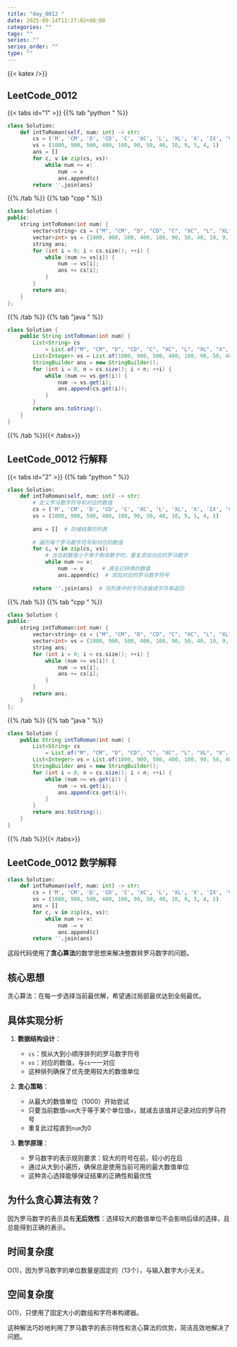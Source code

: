 ```yaml
---
title: "day_0012 "
date: 2025-09-14T11:27:02+08:00
categories: ""
tags: ""
series: ""
series_order: ""
type: ""
---
```


{{< katex />}}


## LeetCode_0012 

{{< tabs id="1" >}}
{{% tab "python " %}}

```python 
class Solution:
    def intToRoman(self, num: int) -> str:
        cs = ('M', 'CM', 'D', 'CD', 'C', 'XC', 'L', 'XL', 'X', 'IX', 'V', 'IV', 'I')
        vs = (1000, 900, 500, 400, 100, 90, 50, 40, 10, 9, 5, 4, 1)
        ans = []
        for c, v in zip(cs, vs):
            while num >= v:
                num -= v
                ans.append(c)
        return ''.join(ans) 
```

{{% /tab %}}
{{% tab "cpp " %}}

```cpp 
class Solution {
public:
    string intToRoman(int num) {
        vector<string> cs = {"M", "CM", "D", "CD", "C", "XC", "L", "XL", "X", "IX", "V", "IV", "I"};
        vector<int> vs = {1000, 900, 500, 400, 100, 90, 50, 40, 10, 9, 5, 4, 1};
        string ans;
        for (int i = 0; i < cs.size(); ++i) {
            while (num >= vs[i]) {
                num -= vs[i];
                ans += cs[i];
            }
        }
        return ans;
    }
}; 
```

{{% /tab %}}
{{% tab "java " %}}

```java 
class Solution {
    public String intToRoman(int num) {
        List<String> cs
            = List.of("M", "CM", "D", "CD", "C", "XC", "L", "XL", "X", "IX", "V", "IV", "I");
        List<Integer> vs = List.of(1000, 900, 500, 400, 100, 90, 50, 40, 10, 9, 5, 4, 1);
        StringBuilder ans = new StringBuilder();
        for (int i = 0, n = cs.size(); i < n; ++i) {
            while (num >= vs.get(i)) {
                num -= vs.get(i);
                ans.append(cs.get(i));
            }
        }
        return ans.toString();
    }
} 
```

{{% /tab %}}{{< /tabs>}}

## LeetCode_0012  行解释

{{< tabs id="2" >}}
{{% tab "python " %}}

```python
class Solution:
    def intToRoman(self, num: int) -> str:
        # 定义罗马数字符号和对应的数值
        cs = ('M', 'CM', 'D', 'CD', 'C', 'XC', 'L', 'XL', 'X', 'IX', 'V', 'IV', 'I')
        vs = (1000, 900, 500, 400, 100, 90, 50, 40, 10, 9, 5, 4, 1)
        
        ans = []  # 存储结果的列表
        
        # 遍历每个罗马数字符号和对应的数值
        for c, v in zip(cs, vs):
            # 当当前数值小于等于剩余数字时，重复添加对应的罗马数字
            while num >= v:
                num -= v      # 减去已转换的数值
                ans.append(c)  # 添加对应的罗马数字符号
        
        return ''.join(ans)  # 将列表中的字符连接成字符串返回
```

{{% /tab %}}
{{% tab "cpp " %}}

```cpp 
class Solution {
public:
    string intToRoman(int num) {
        vector<string> cs = {"M", "CM", "D", "CD", "C", "XC", "L", "XL", "X", "IX", "V", "IV", "I"};
        vector<int> vs = {1000, 900, 500, 400, 100, 90, 50, 40, 10, 9, 5, 4, 1};
        string ans;
        for (int i = 0; i < cs.size(); ++i) {
            while (num >= vs[i]) {
                num -= vs[i];
                ans += cs[i];
            }
        }
        return ans;
    }
}; 
```

{{% /tab %}}
{{% tab "java " %}}

```java 
class Solution {
    public String intToRoman(int num) {
        List<String> cs
            = List.of("M", "CM", "D", "CD", "C", "XC", "L", "XL", "X", "IX", "V", "IV", "I");
        List<Integer> vs = List.of(1000, 900, 500, 400, 100, 90, 50, 40, 10, 9, 5, 4, 1);
        StringBuilder ans = new StringBuilder();
        for (int i = 0, n = cs.size(); i < n; ++i) {
            while (num >= vs.get(i)) {
                num -= vs.get(i);
                ans.append(cs.get(i));
            }
        }
        return ans.toString();
    }
} 
```

{{% /tab %}}{{< /tabs>}}

## LeetCode_0012  数学解释

```python 
class Solution:
    def intToRoman(self, num: int) -> str:
        cs = ('M', 'CM', 'D', 'CD', 'C', 'XC', 'L', 'XL', 'X', 'IX', 'V', 'IV', 'I')
        vs = (1000, 900, 500, 400, 100, 90, 50, 40, 10, 9, 5, 4, 1)
        ans = []
        for c, v in zip(cs, vs):
            while num >= v:
                num -= v
                ans.append(c)
        return ''.join(ans) 
```


这段代码使用了**贪心算法**的数学思想来解决整数转罗马数字的问题。

## 核心思想
贪心算法：在每一步选择当前最优解，希望通过局部最优达到全局最优。

## 具体实现分析

1. **数据结构设计**：
   - `cs`：按从大到小顺序排列的罗马数字符号
   - `vs`：对应的数值，与`cs`一一对应
   - 这种排列确保了优先使用较大的数值单位

2. **贪心策略**：
   - 从最大的数值单位（1000）开始尝试
   - 只要当前数值`num`大于等于某个单位值`v`，就减去该值并记录对应的罗马符号
   - 重复此过程直到`num`为0

3. **数学原理**：
   - 罗马数字的表示规则要求：较大的符号在前，较小的在后
   - 通过从大到小遍历，确保总是使用当前可用的最大数值单位
   - 这种贪心选择能够保证结果的正确性和最优性

## 为什么贪心算法有效？
因为罗马数字的表示具有**无后效性**：选择较大的数值单位不会影响后续的选择，且总能得到正确的表示。

## 时间复杂度
O(1)，因为罗马数字的单位数量是固定的（13个），与输入数字大小无关。

## 空间复杂度
O(1)，只使用了固定大小的数组和字符串构建器。

这种解法巧妙地利用了罗马数字的表示特性和贪心算法的优势，简洁高效地解决了问题。
